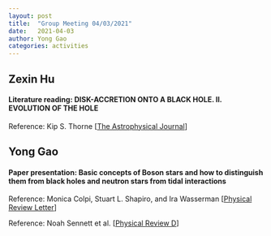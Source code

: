 ```yaml
---
layout: post
title:  "Group Meeting 04/03/2021"
date:   2021-04-03
author: Yong Gao
categories: activities
---
```



##  Zexin Hu

#### Literature reading: DISK-ACCRETION ONTO A BLACK HOLE. II. EVOLUTION OF THE HOLE

Reference: Kip S. Thorne [[The Astrophysical Journal](https://ui.adsabs.harvard.edu/abs/1974ApJ...191..507T/abstract)]


##  Yong Gao

#### Paper presentation: Basic concepts of Boson stars and how to distinguish them from black holes and neutron stars from tidal interactions

Reference: Monica Colpi, Stuart L. Shapiro, and Ira Wasserman [[Physical Review Letter](https://journals.aps.org/prl/abstract/10.1103/PhysRevLett.57.2485)]

Reference: Noah Sennett et al. [[Physical Review D](https://journals.aps.org/prd/abstract/10.1103/PhysRevD.96.024002)]



